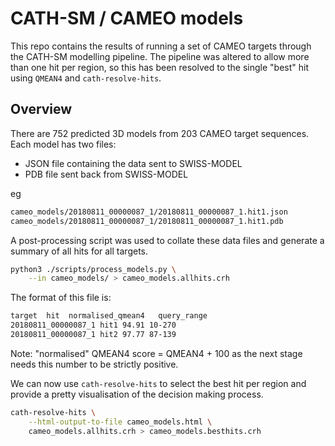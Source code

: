 # CATH-SM / CAMEO models

This repo contains the results of running a set of CAMEO targets
through the CATH-SM modelling pipeline. The pipeline was altered
to allow more than one hit per region, so this has been resolved
to the single "best" hit using `QMEAN4` and `cath-resolve-hits`.

## Overview

There are 752 predicted 3D models from 203 CAMEO target sequences. Each
model has two files:

* JSON file containing the data sent to SWISS-MODEL
* PDB file sent back from SWISS-MODEL

eg

```sh
cameo_models/20180811_00000087_1/20180811_00000087_1.hit1.json
cameo_models/20180811_00000087_1/20180811_00000087_1.hit1.pdb
```

A post-processing script was used to collate these data files and
generate a summary of all hits for all targets.

```sh
python3 ./scripts/process_models.py \
    --in cameo_models/ > cameo_models.allhits.crh
```

The format of this file is:

```sh
target  hit  normalised_qmean4   query_range
20180811_00000087_1 hit1 94.91 10-270
20180811_00000087_1 hit2 97.77 87-139
```

Note: "normalised" QMEAN4 score = QMEAN4 + 100 as the next stage needs
this number to be strictly positive.

We can now use `cath-resolve-hits` to select the best hit per region
and provide a pretty visualisation of the decision making process.

```sh
cath-resolve-hits \
    --html-output-to-file cameo_models.html \
    cameo_models.allhits.crh > cameo_models.besthits.crh
```
